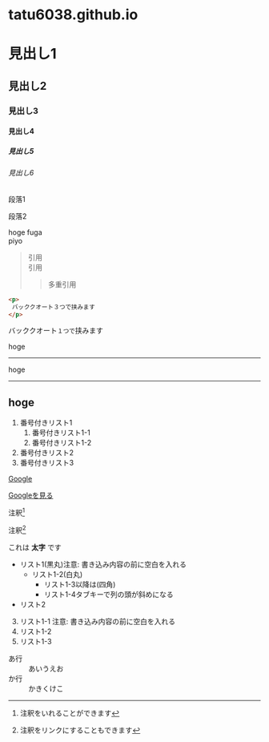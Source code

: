 # tatu6038.github.io
# 見出し1
## 見出し2
### 見出し3
#### 見出し4
##### 見出し5
###### 見出し6
段落1

段落2

hoge
fuga  
piyo
> 引用  
> 引用
>> 多重引用

```html
<p>
 バッククオート３つで挟みます
</p>
```

バッククオート`１つで`挟みます

hoge
***
hoge
___
hoge
---

1. 番号付きリスト1
    1. 番号付きリスト1-1
    1. 番号付きリスト1-2
1. 番号付きリスト2
1. 番号付きリスト3

[Google](https://google.com)

[Googleを見る]([^Google])
[^Google]: http://google.com

注釈[^注釈1]
[^注釈1]: 注釈をいれることができます

注釈[^注釈2]
[^注釈2]: 注釈をリンクにすることもできます

これは **太字** です

* リスト1(黒丸)注意: 書き込み内容の前に空白を入れる
  * リスト1-2(白丸)
    * リスト1-3以降は(四角)
    * リスト1-4タブキーで列の頭が斜めになる
* リスト2
3. リスト1-1 注意: 書き込み内容の前に空白を入れる
4. リスト1-2
5. リスト1-3
<dl>
 <dt>あ行</dt>
 <dd>あいうえお</dd>
 <dt>か行</dt>
 <dd>かきくけこ</dd>
</dl>
